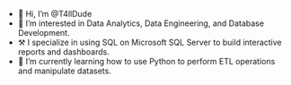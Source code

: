 - 👋 Hi, I’m @T4llDude
- 👀 I’m interested in Data Analytics, Data Engineering, and Database Development.
- ⚒️ I specialize in using SQL on Microsoft SQL Server to build interactive reports and dashboards.
- 🌱 I’m currently learning how to use Python to perform ETL operations and manipulate datasets.

<!---
T4llDude/T4llDude is a ✨ special ✨ repository because its `README.md` (this file) appears on your GitHub profile.
You can click the Preview link to take a look at your changes.
--->
